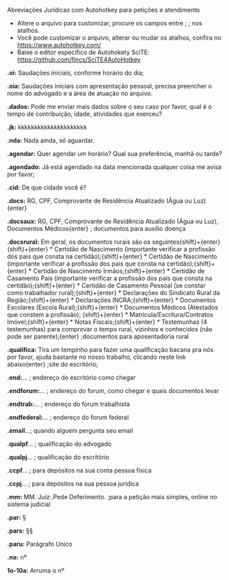 Abreviações Jurídicas com Autohotkey para petições e atendimento

* Altere o arquivo para customizar, procure os campos entre ; ; nos atalhos.
* Você pode customizar o arquivo, alterar ou mudar os atalhos, confira no https://www.autohotkey.com/
* Baixe o editor específico de Autohokety SciTE: https://github.com/fincs/SciTE4AutoHotkey

**.oi:** Saudações iniciais, conforme horário do dia;

**.oia:** Saudações iniciais com apresentação pessoal, precisa preencher o nome do advogado e a área de atuação no arquivo. 

**.dados:** Pode me enviar mais dados sobre o seu caso por favor, qual é o tempo de contribuição, idade, atividades que exerceu? 

**.jk:** kkkkkkkkkkkkkkkkkkkkk

**.nda:** Nada ainda, só aguardar.

**.agendar:** Quer agendar um horário? Qual sua preferência, manhã ou tarde?

**.agendado:** Já está agendado na data mencionada qualquer coisa me avisa por favor;

**.cid:** De que cidade você é? 

**.docs:** RG, CPF, Comprovante de Residência Atualizado (Água ou Luz){enter} 

**.docsaux:** RG, CPF, Comprovante de Residência Atualizado (Água ou Luz), Documentos Médicos{enter} ; documentos para auxílio doença

**.docsrural:** Em geral, os documentos rurais são os seguintes{shift}+{enter}{shift}+{enter} * Certidão de Nascimento (importante verificar a profissão dos pais que consta na certidão);{shift}+{enter} * Certidão de Nascimento (importante verificar a profissão dos pais que consta na certidão);{shift}+{enter} * Certidão de Nascimento Irmãos;{shift}+{enter} * Certidão de Casamento Pais (importante verificar a profissão dos pais que consta na certidão);{shift}+{enter} * Certidão de Casamento Pessoal (se constar como trabalhador rural);{shift}+{enter} * Declarações do Sindicato Rural da Região;{shift}+{enter} * Declarações INCRA;{shift}+{enter} * Documentos Escolares (Escola Rural);{shift}+{enter} * Documentos Médicos (Atestados que constem a profissão); {shift}+{enter} * Matrícula/Escritura/Contratos Imóvel;{shift}+{enter} * Notas Fiscais;{shift}+{enter} * Testemunhas (4 testemunhas) para comprovar o tempo rural, vizinhos e conhecidos (não pode ser parente);{enter} ;documentos para aposentadoria rural

**.qualifica:** Tira um tempinho para fazer uma qualificação bacana pra nós por favor, ajuda bastante no nosso trabalho, clicando neste link abaixo{enter} ;site do escritório;

**.end:**... ; endereço do escritório como chegar

**.endforum:**... ; endereço do forum, como chegar e quais documentos levar 

**.endtrab:**... ; endereço do forum trabalhista

**.endfederal:**... ; endereço do forum federal 

**.email**...; quando alguém pergunta seu email

**.qualpf**... ; qualificação do advogado

**.qualpj**... ; qualificação do escritório

**.ccpf**... ; para depósitos na sua conta pessoa física

**.ccpj**... ; para depósitos na sua pessoa jurídica

**.mm:** MM. Juiz:.Pede Deferimento. ;para a petição mais simples, online no sistema judicial

**.par:** §

**.pars:** §§

**.paru:** Parágrafo Unico

**.no:** nº

**1o-10a:** Arruma o nº 
